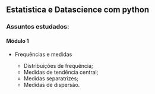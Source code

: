 ## Estatistica e Datascience com python

### Assuntos estudados: 

#### Módulo 1

- Frequências e medidas 

  - Distribuições de frequência;
  - Medidas de tendência central;
  - Medidas separatrizes;
  - Medidas de dispersão.
